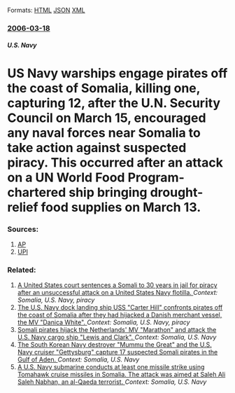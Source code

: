 
Formats: [HTML](/news/2006/03/18/us-navy-warships-engage-pirates-off-the-coast-of-somalia-killing-one-capturing-12-after-the-u-n-security-council-on-march-15-encourage.html)  [JSON](/news/2006/03/18/us-navy-warships-engage-pirates-off-the-coast-of-somalia-killing-one-capturing-12-after-the-u-n-security-council-on-march-15-encourage.json)  [XML](/news/2006/03/18/us-navy-warships-engage-pirates-off-the-coast-of-somalia-killing-one-capturing-12-after-the-u-n-security-council-on-march-15-encourage.xml)  

### [2006-03-18](/news/2006/03/18/index.md)

##### U.S. Navy
#  US Navy warships engage pirates off the coast of Somalia, killing one, capturing 12, after the U.N. Security Council on March 15, encouraged any naval forces near Somalia to take action against suspected piracy. This occurred after an attack on a UN World Food Program-chartered ship bringing drought-relief food supplies on March 13. 




### Sources:

1. [AP](https://news.yahoo.com/s/ap/20060318/ap_on_re_mi_ea/somalia_us_pirates)
2. [UPI](http://www.upi.com/SecurityTerrorism/view.php?StoryID=20060317-110234-8288r)

### Related:

1. [A United States court sentences a Somali to 30 years in jail for piracy after an unsuccessful attack on a United States Navy flotilla. ](/news/2010/11/29/a-united-states-court-sentences-a-somali-to-30-years-in-jail-for-piracy-after-an-unsuccessful-attack-on-a-united-states-navy-flotilla.md) _Context: Somalia, U.S. Navy, piracy_
2. [ The U.S. Navy dock landing ship USS "Carter Hill" confronts pirates off the coast of Somalia after they had hijacked a Danish merchant vessel, the MV "Danica White". ](/news/2007/06/2/the-u-s-navy-dock-landing-ship-uss-carter-hill-confronts-pirates-off-the-coast-of-somalia-after-they-had-hijacked-a-danish-merchant-vess.md) _Context: Somalia, U.S. Navy, piracy_
3. [ Somali pirates hijack the Netherlands' MV "Marathon" and attack the U.S. Navy cargo ship "Lewis and Clark". ](/news/2009/05/7/somali-pirates-hijack-the-netherlands-mv-marathon-and-attack-the-u-s-navy-cargo-ship-lewis-and-clark.md) _Context: Somalia, U.S. Navy_
4. [ The South Korean Navy destroyer "Mummu the Great" and the U.S. Navy cruiser "Gettysburg" capture 17 suspected Somali pirates in the Gulf of Aden. ](/news/2009/05/14/the-south-korean-navy-destroyer-mummu-the-great-and-the-u-s-navy-cruiser-gettysburg-capture-17-suspected-somali-pirates-in-the-gulf-of.md) _Context: Somalia, U.S. Navy_
5. [ A U.S. Navy submarine conducts at least one missile strike using Tomahawk cruise missiles in Somalia. The attack was aimed at Saleh Ali Saleh Nabhan, an al-Qaeda terrorist. ](/news/2008/03/3/a-u-s-navy-submarine-conducts-at-least-one-missile-strike-using-tomahawk-cruise-missiles-in-somalia-the-attack-was-aimed-at-saleh-ali-sal.md) _Context: Somalia, U.S. Navy_
